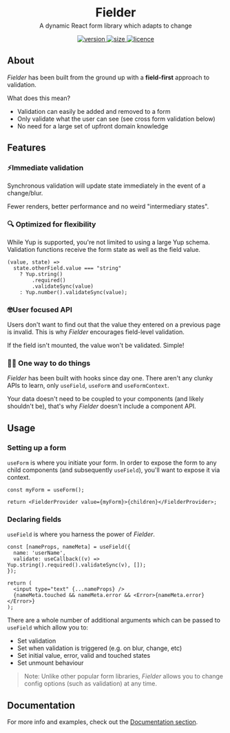 <h1 style="margin: 5px 0; border: none;" align="center">Fielder</h1>
<p style="margin: 0;" align="center">A dynamic React form library which adapts to change</p>

<p align="center">
  <a href="https://npmjs.com/package/fielder">
    <img src="https://img.shields.io/github/package-json/v/andyrichardson/fielder.svg" alt="version" />
  </a>
  <a href="https://bundlephobia.com/result?p=fielder">
    <img src="https://img.shields.io/bundlephobia/minzip/fielder.svg" alt="size" />
  </a>
  <a href="https://github.com/andyrichardson/tipple/blob/master/LICENSE">
    <img src="https://img.shields.io/npm/l/fielder.svg" alt="licence">
  </a>
</p>

## About

_Fielder_ has been built from the ground up with a **field-first** approach to validation.

What does this mean?

- Validation can easily be added and removed to a form
- Only validate what the user can see (see cross form validation below)
- No need for a large set of upfront domain knowledge

## Features

### ⚡️Immediate validation

Synchronous validation will update state immediately in the event of a change/blur.

Fewer renders, better performance and no weird "intermediary states".

### 🔍 Optimized for flexibility

While Yup is supported, you're not limited to using a large Yup schema. Validation functions receive the form state as well as the field value.

```tsx
(value, state) =>
  state.otherField.value === "string"
    ? Yup.string()
        .required()
        .validateSync(value)
    : Yup.number().validateSync(value);
```

### 🤓User focused API

Users don't want to find out that the value they entered on a previous page is invalid. This is why _Fielder_ encourages field-level validation.

If the field isn't mounted, the value won't be validated. Simple!

### 💁‍♂️ One way to do things

_Fielder_ has been built with hooks since day one. There aren't any clunky APIs to learn, only `useField`, `useForm` and `useFormContext`.

Your data doesn't need to be coupled to your components (and likely shouldn't be), that's why _Fielder_ doesn't include a component API.

## Usage

### Setting up a form

`useForm` is where you initiate your form. In order to expose the form to any child components (and subsequently `useField`), you'll want to expose it via context.

```tsx
const myForm = useForm();

return <FielderProvider value={myForm}>{children}</FielderProvider>;
```

### Declaring fields

`useField` is where you harness the power of _Fielder_.

```tsx
const [nameProps, nameMeta] = useField({
  name: 'userName',
  validate: useCallback((v) => Yup.string().required().validateSync(v), []);
});

return (
  <input type="text" {...nameProps} />
  {nameMeta.touched && nameMeta.error && <Error>{nameMeta.error}</Error>}
);
```

There are a whole number of additional arguments which can be passed to `useField` which allow you to:

- Set validation
- Set when validation is triggered (e.g. on blur, change, etc)
- Set initial value, error, valid and touched states
- Set unmount behaviour

> Note: Unlike other popular form libraries, _Fielder_ allows you to change config options (such as validation) at any time.

## Documentation

For more info and examples, check out the [Documentation section](./docs/README.md).
